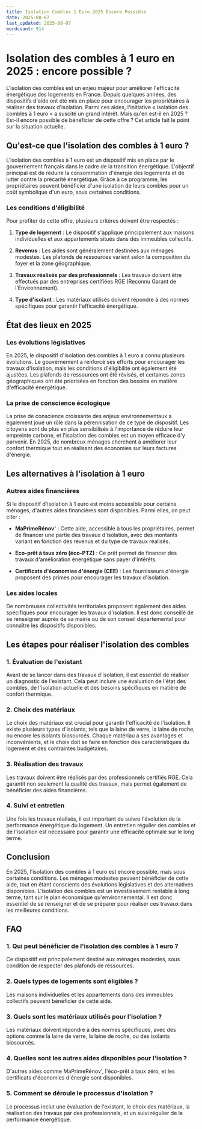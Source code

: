 ```yaml
---
title: Isolation Combles 1 Euro 2025 Encore Possible
date: 2025-08-07
last_updated: 2025-08-07
wordcount: 914
---
```


# Isolation des combles à 1 euro en 2025 : encore possible ?

L'isolation des combles est un enjeu majeur pour améliorer l'efficacité énergétique des logements en France. Depuis quelques années, des dispositifs d'aide ont été mis en place pour encourager les propriétaires à réaliser des travaux d'isolation. Parmi ces aides, l'initiative « isolation des combles à 1 euro » a suscité un grand intérêt. Mais qu'en est-il en 2025 ? Est-il encore possible de bénéficier de cette offre ? Cet article fait le point sur la situation actuelle.

## Qu'est-ce que l'isolation des combles à 1 euro ?

L'isolation des combles à 1 euro est un dispositif mis en place par le gouvernement français dans le cadre de la transition énergétique. L'objectif principal est de réduire la consommation d'énergie des logements et de lutter contre la précarité énergétique. Grâce à ce programme, les propriétaires peuvent bénéficier d'une isolation de leurs combles pour un coût symbolique d'un euro, sous certaines conditions.

### Les conditions d'éligibilité

Pour profiter de cette offre, plusieurs critères doivent être respectés :

1. **Type de logement** : Le dispositif s'applique principalement aux maisons individuelles et aux appartements situés dans des immeubles collectifs.
   
2. **Revenus** : Les aides sont généralement destinées aux ménages modestes. Les plafonds de ressources varient selon la composition du foyer et la zone géographique.

3. **Travaux réalisés par des professionnels** : Les travaux doivent être effectués par des entreprises certifiées RGE (Reconnu Garant de l’Environnement).

4. **Type d'isolant** : Les matériaux utilisés doivent répondre à des normes spécifiques pour garantir l'efficacité énergétique.

## État des lieux en 2025

### Les évolutions législatives

En 2025, le dispositif d'isolation des combles à 1 euro a connu plusieurs évolutions. Le gouvernement a renforcé ses efforts pour encourager les travaux d'isolation, mais les conditions d'éligibilité ont également été ajustées. Les plafonds de ressources ont été révisés, et certaines zones géographiques ont été priorisées en fonction des besoins en matière d'efficacité énergétique.

### La prise de conscience écologique

La prise de conscience croissante des enjeux environnementaux a également joué un rôle dans la pérennisation de ce type de dispositif. Les citoyens sont de plus en plus sensibilisés à l'importance de réduire leur empreinte carbone, et l'isolation des combles est un moyen efficace d'y parvenir. En 2025, de nombreux ménages cherchent à améliorer leur confort thermique tout en réalisant des économies sur leurs factures d'énergie.

## Les alternatives à l'isolation à 1 euro

### Autres aides financières

Si le dispositif d'isolation à 1 euro est moins accessible pour certains ménages, d'autres aides financières sont disponibles. Parmi elles, on peut citer :

- **MaPrimeRénov'** : Cette aide, accessible à tous les propriétaires, permet de financer une partie des travaux d'isolation, avec des montants variant en fonction des revenus et du type de travaux réalisés.

- **Éco-prêt à taux zéro (éco-PTZ)** : Ce prêt permet de financer des travaux d'amélioration énergétique sans payer d'intérêts.

- **Certificats d'économies d'énergie (CEE)** : Les fournisseurs d'énergie proposent des primes pour encourager les travaux d'isolation.

### Les aides locales

De nombreuses collectivités territoriales proposent également des aides spécifiques pour encourager les travaux d'isolation. Il est donc conseillé de se renseigner auprès de sa mairie ou de son conseil départemental pour connaître les dispositifs disponibles.

## Les étapes pour réaliser l'isolation des combles

### 1. Évaluation de l'existant

Avant de se lancer dans des travaux d'isolation, il est essentiel de réaliser un diagnostic de l'existant. Cela peut inclure une évaluation de l'état des combles, de l'isolation actuelle et des besoins spécifiques en matière de confort thermique.

### 2. Choix des matériaux

Le choix des matériaux est crucial pour garantir l'efficacité de l'isolation. Il existe plusieurs types d'isolants, tels que la laine de verre, la laine de roche, ou encore les isolants biosourcés. Chaque matériau a ses avantages et inconvénients, et le choix doit se faire en fonction des caractéristiques du logement et des contraintes budgétaires.

### 3. Réalisation des travaux

Les travaux doivent être réalisés par des professionnels certifiés RGE. Cela garantit non seulement la qualité des travaux, mais permet également de bénéficier des aides financières.

### 4. Suivi et entretien

Une fois les travaux réalisés, il est important de suivre l'évolution de la performance énergétique du logement. Un entretien régulier des combles et de l'isolation est nécessaire pour garantir une efficacité optimale sur le long terme.

## Conclusion

En 2025, l'isolation des combles à 1 euro est encore possible, mais sous certaines conditions. Les ménages modestes peuvent bénéficier de cette aide, tout en étant conscients des évolutions législatives et des alternatives disponibles. L'isolation des combles est un investissement rentable à long terme, tant sur le plan économique qu'environnemental. Il est donc essentiel de se renseigner et de se préparer pour réaliser ces travaux dans les meilleures conditions.

## FAQ

### 1. Qui peut bénéficier de l'isolation des combles à 1 euro ?

Ce dispositif est principalement destiné aux ménages modestes, sous condition de respecter des plafonds de ressources.

### 2. Quels types de logements sont éligibles ?

Les maisons individuelles et les appartements dans des immeubles collectifs peuvent bénéficier de cette aide.

### 3. Quels sont les matériaux utilisés pour l'isolation ?

Les matériaux doivent répondre à des normes spécifiques, avec des options comme la laine de verre, la laine de roche, ou des isolants biosourcés.

### 4. Quelles sont les autres aides disponibles pour l'isolation ?

D'autres aides comme MaPrimeRénov', l'éco-prêt à taux zéro, et les certificats d'économies d'énergie sont disponibles.

### 5. Comment se déroule le processus d'isolation ?

Le processus inclut une évaluation de l'existant, le choix des matériaux, la réalisation des travaux par des professionnels, et un suivi régulier de la performance énergétique.